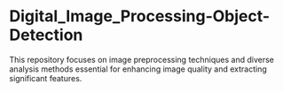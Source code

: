 # Digital_Image_Processing-Object-Detection
This repository focuses on image preprocessing techniques and diverse analysis methods essential for enhancing image quality and extracting significant features.
